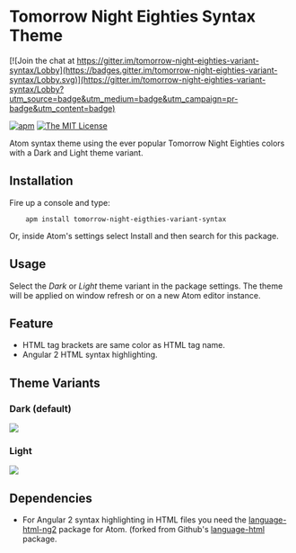 # Tomorrow Night Eighties Syntax Theme

[![Join the chat at https://gitter.im/tomorrow-night-eighties-variant-syntax/Lobby](https://badges.gitter.im/tomorrow-night-eighties-variant-syntax/Lobby.svg)](https://gitter.im/tomorrow-night-eighties-variant-syntax/Lobby?utm_source=badge&utm_medium=badge&utm_campaign=pr-badge&utm_content=badge)

[![apm](https://img.shields.io/apm/v/tomorrow-night-eigthies-variant-syntax.svg?style=flat-square)](https://atom.io/packages/tomorrow-night-eigthies-variant-syntax)
[![The MIT License](https://img.shields.io/badge/license-MIT-orange.svg?style=flat-square)](https://github.com/dracine-hub/tomorrow-night-eighties-variant-syntax/blob/master/LICENSE)
 

Atom syntax theme using the ever popular Tomorrow Night Eighties colors with a Dark and Light theme variant.

## Installation

Fire up a console and type:

        apm install tomorrow-night-eigthies-variant-syntax

Or, inside Atom's settings select Install and then search for this package.

## Usage

Select the *Dark* or *Light* theme variant in the package settings. The theme will be applied on window refresh or on a new Atom editor instance.

## Feature
- HTML tag brackets are same color as HTML tag name.
- Angular 2 HTML syntax highlighting.

## Theme Variants

### Dark (default)

![](https://raw.githubusercontent.com/dracine-hub/tomorrow-night-eighties-variant-syntax/master/tomorrow-eigthies-dark.png)

### Light

![](https://raw.githubusercontent.com/dracine-hub/tomorrow-night-eighties-variant-syntax/master/tomorrow-eighties-light.png)

## Dependencies

- For Angular 2 syntax highlighting in HTML files you need the [language-html-ng2](https://atom.io/packages/language-html-ng2) package for Atom. (forked from Github's [language-html](https://atom.io/packages/language-html) package.
